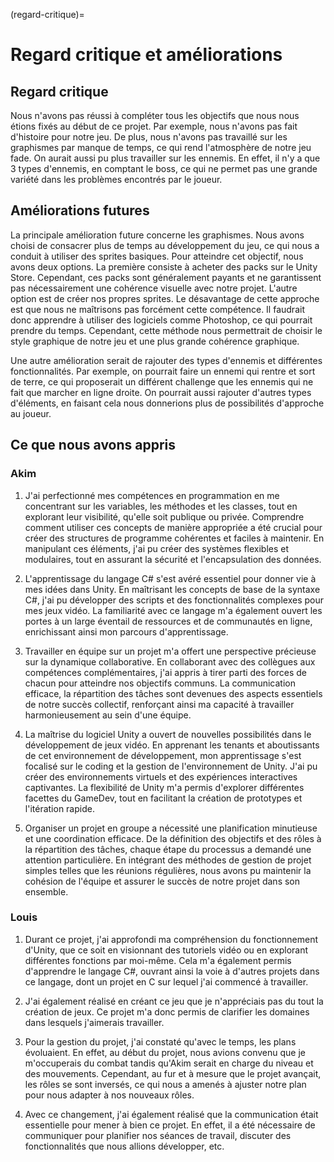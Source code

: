 (regard-critique)=

# Regard critique et améliorations

## Regard critique
Nous n'avons pas réussi à compléter tous les objectifs que nous nous étions fixés au début de ce projet. Par exemple, nous n'avons pas fait d'histoire pour notre jeu. De plus, nous n'avons pas travaillé sur les graphismes par manque de temps, ce qui rend l'atmosphère de notre jeu fade. On aurait aussi pu plus travailler sur les ennemis. En effet, il n'y a que 3 types d'ennemis, en comptant le boss, ce qui ne permet pas une grande variété dans les problèmes encontrés par le joueur.

## Améliorations futures

La principale amélioration future concerne les graphismes. Nous avons choisi de consacrer plus de temps au développement du jeu, ce qui nous a conduit à utiliser des sprites basiques. Pour atteindre cet objectif, nous avons deux options. La première consiste à acheter des packs sur le Unity Store. Cependant, ces packs sont généralement payants et ne garantissent pas nécessairement une cohérence visuelle avec notre projet. L'autre option est de créer nos propres sprites. Le désavantage de cette approche est que nous ne maîtrisons pas forcément cette compétence. Il faudrait donc apprendre à utiliser des logiciels comme Photoshop, ce qui pourrait prendre du temps. Cependant, cette méthode nous permettrait de choisir le style graphique de notre jeu et une plus grande cohérence graphique. 

Une autre amélioration serait de rajouter des types d'ennemis et différentes fonctionnalités. Par exemple, on pourrait faire un ennemi qui rentre et sort de terre, ce qui proposerait un différent challenge que les ennemis qui ne fait que marcher en ligne droite. On pourrait aussi rajouter d'autres types d'éléments, en faisant cela nous donnerions plus de possibilités d'approche au joueur.

## Ce que nous avons appris

### Akim

1. J'ai perfectionné mes compétences en programmation en me concentrant sur les variables, les méthodes et les classes, tout en explorant leur visibilité, qu'elle soit publique ou privée. Comprendre comment utiliser ces concepts de manière appropriée a été crucial pour créer des structures de programme cohérentes et faciles à maintenir. En manipulant ces éléments, j'ai pu créer des systèmes flexibles et modulaires, tout en assurant la sécurité et l'encapsulation des données.

2. L'apprentissage du langage C# s'est avéré essentiel pour donner vie à mes idées dans Unity. En maîtrisant les concepts de base de la syntaxe C#, j'ai pu développer des scripts et des fonctionnalités complexes pour mes jeux vidéo. La familiarité avec ce langage m'a également ouvert les portes à un large éventail de ressources et de communautés en ligne, enrichissant ainsi mon parcours d'apprentissage.

3. Travailler en équipe sur un projet m'a offert une perspective précieuse sur la dynamique collaborative. En collaborant avec des collègues aux compétences complémentaires, j'ai appris à tirer parti des forces de chacun pour atteindre nos objectifs communs. La communication efficace, la répartition des tâches sont devenues des aspects essentiels de notre succès collectif, renforçant ainsi ma capacité à travailler harmonieusement au sein d'une équipe.

4. La maîtrise du logiciel Unity a ouvert de nouvelles possibilités dans le développement de jeux vidéo. En apprenant les tenants et aboutissants de cet environnement de développement, mon apprentissage s'est focalisé sur le coding et la gestion de l'environnement de Unity. J'ai pu créer des environnements virtuels et des expériences interactives captivantes. La flexibilité de Unity m'a permis d'explorer différentes facettes du GameDev, tout en facilitant la création de prototypes et l'itération rapide.

5. Organiser un projet en groupe a nécessité une planification minutieuse et une coordination efficace. De la définition des objectifs et des rôles à la répartition des tâches, chaque étape du processus a demandé une attention particulière. En intégrant des méthodes de gestion de projet simples telles que les réunions régulières, nous avons pu maintenir la cohésion de l'équipe et assurer le succès de notre projet dans son ensemble.

### Louis

1. Durant ce projet, j'ai approfondi ma compréhension du fonctionnement d'Unity, que ce soit en visionnant des tutoriels vidéo ou en explorant différentes fonctions par moi-même. Cela m'a également permis d'apprendre le langage C#, ouvrant ainsi la voie à d'autres projets dans ce langage, dont un projet en C sur lequel j'ai commencé à travailler.

2. J'ai également réalisé en créant ce jeu que je n'appréciais pas du tout la création de jeux. Ce projet m'a donc permis de clarifier les domaines dans lesquels j'aimerais travailler.

3. Pour la gestion du projet, j'ai constaté qu'avec le temps, les plans évoluaient. En effet, au début du projet, nous avions convenu que je m'occuperais du combat tandis qu'Akim serait en charge du niveau et des mouvements. Cependant, au fur et à mesure que le projet avançait, les rôles se sont inversés, ce qui nous a amenés à ajuster notre plan pour nous adapter à nos nouveaux rôles.

4. Avec ce changement, j'ai également réalisé que la communication était essentielle pour mener à bien ce projet. En effet, il a été nécessaire de communiquer pour planifier nos séances de travail, discuter des fonctionnalités que nous allions développer, etc.